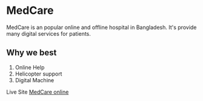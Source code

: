 # MedCare
MedCare is an popular online and offline hospital in Bangladesh. It's provide many digital services for patients.
## Why we best
1. Online Help
2. Helicopter support
3. Digital Machine

Live Site [MedCare online](https://naughty-meninsky-cd0c13.netlify.app/)